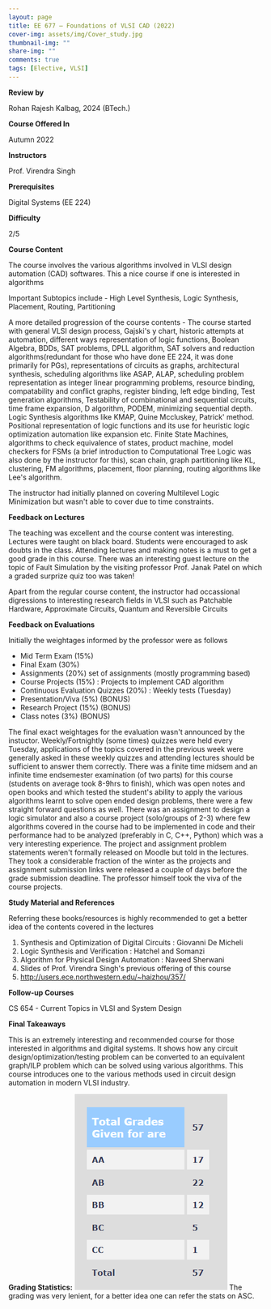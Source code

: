 ```yaml
---
layout: page
title: EE 677 – Foundations of VLSI CAD (2022)
cover-img: assets/img/Cover_study.jpg
thumbnail-img: ""
share-img: ""
comments: true
tags: [Elective, VLSI]
---
```

**Review by**

Rohan Rajesh Kalbag, 2024 (BTech.)

**Course Offered In**

Autumn 2022

**Instructors**

Prof. Virendra Singh

**Prerequisites**

Digital Systems (EE 224)

**Difficulty**

2/5

**Course Content**

The course involves the various algorithms involved in VLSI design automation (CAD) softwares. This a nice course if one is interested in algorithms

Important Subtopics include - High Level Synthesis, Logic Synthesis, Placement, Routing, Partitioning

A more detailed progression of the course contents - The course started with general VLSI design process, Gajski's y chart, historic attempts at automation, different ways representation of logic functions, Boolean Algebra, BDDs, SAT problems, DPLL algorithm, SAT solvers and reduction algorithms(redundant for those who have done EE 224, it was done primarily for PGs), representations of circuits as graphs, architectural synthesis, scheduling algorithms like ASAP, ALAP, scheduling problem representation as integer linear programming problems, resource binding, compatability and conflict graphs, register binding, left edge binding, Test generation algorithms, Testability of combinational and sequential circuits, time frame expansion, D algorithm, PODEM, minimizing sequential depth. Logic Synthesis algorithms like KMAP, Quine Mccluskey, Patrick' method. Positional representation of logic functions and its use for heuristic logic optimization automation like expansion etc. Finite State Machines, algorithms to check equivalence of states, product machine, model checkers for FSMs (a brief introduction to Computational Tree Logic was also done by the instructor for this), scan chain, graph partitioning like KL, clustering, FM algorithms, placement, floor planning, routing algorithms like Lee's algorithm.

The instructor had initially planned on covering Multilevel Logic Minimization but wasn't able to cover due to time constraints.

**Feedback on Lectures**

The teaching was excellent and the course content was interesting. Lectures were taught on black board. Students were encouraged to ask doubts in the class. Attending lectures and making notes is a must to get a good grade in this course. There was an interesting guest lecture on the topic of Fault Simulation by the visiting professor Prof. Janak Patel on which a graded surprize quiz too was taken!

Apart from the regular course content, the instructor had occassional digressions to interesting research fields in VLSI such as Patchable Hardware, Approximate Circuits, Quantum and Reversible Circuits

**Feedback on Evaluations**

Initially the weightages informed by the professor were as follows

- Mid Term Exam (15%)
- Final Exam (30%)
- Assignments (20%) set of assignments (mostly programming based)
- Course Projects (15%) : Projects to implement CAD algorithm
- Continuous Evaluation Quizzes (20%) : Weekly tests (Tuesday)
- Presentation/Viva (5%) (BONUS)
- Research Project (15%) (BONUS)
- Class notes (3%) (BONUS)

The final exact weightages for the evaluation wasn't announced by the instuctor. Weekly/Fortnightly (some times) quizzes were held every Tuesday, applications of the topics covered in the previous week were generally asked in these weekly quizzes and attending lectures should be sufficient to answer them correctly. There was a finite time midsem and an infinite time endsemester examination (of two parts) for this course (students on average took 8-9hrs to finish), which was open notes and open books and which tested the student's ability to apply the various algorithms learnt to solve open ended design problems, there were a few straight forward questions as well. There was an assignment to design a logic simulator and also a course project (solo/groups of 2-3) where few algorithms covered in the course had to be implemented in code and their performance had to be analyzed (preferably in C, C++, Python) which was a very interesting experience. The project and assignment problem statements weren't formally released on Moodle but told in the lectures. They took a considerable fraction of the winter as the projects and assignment submission links were released a couple of days before the grade submission deadline. The professor himself took the viva of the course projects.

**Study Material and References**

Referring these books/resources is highly recommended to get a better idea of the contents covered in the lectures

1. Synthesis and Optimization of Digital Circuits : Giovanni De Micheli
2. Logic Synthesis and Verification : Hatchel and Somanzi
3. Algorithm for Physical Design Automation : Naveed Sherwani
4. Slides of Prof. Virendra Singh's previous offering of this course
5. http://users.ece.northwestern.edu/~haizhou/357/

**Follow-up Courses**

 CS 654 - Current Topics in VLSI and System Design

**Final Takeaways**

This is an extremely interesting and recommended course for those interested in algorithms and digital systems. It shows how any circuit design/optimization/testing problem can be converted to an equivalent graph/ILP problem which can be solved using various algorithms. This course introduces one to the various methods used in circuit design automation in modern VLSI industry.

**Grading Statistics:**
![Grades](ee677_2022_grades.png)
The grading was very lenient, for a better idea one can refer the stats on ASC.
